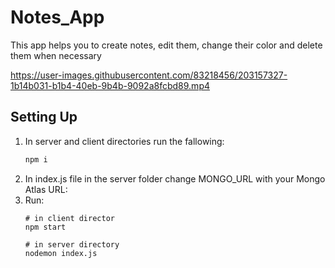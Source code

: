 # Notes_App
 
 This app helps you to create notes, edit them, change their color and delete them when necessary
 
 

https://user-images.githubusercontent.com/83218456/203157327-1b14b031-b1b4-40eb-9b4b-9092a8fcbd89.mp4


 
## Setting Up

  1) In server and client directories run the fallowing:
        ```bash
        npm i
        ```
  2) In index.js file in the server folder change MONGO_URL with your Mongo Atlas URL:
  3) Run:
        ```
        # in client director
        npm start

        # in server directory
        nodemon index.js
        ```
          
